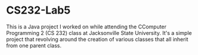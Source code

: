 # CS232-Lab5
This is a Java project I worked on while attending the CComputer Programming 2 (CS 232) class at Jacksonville State University. It's a simple project that revolving around the creation of various classes that all inherit from one parent class.
